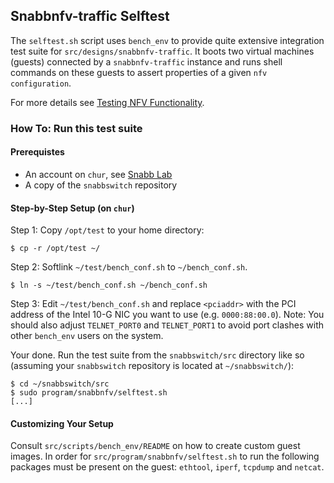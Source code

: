 ## Snabbnfv-traffic Selftest

The `selftest.sh` script uses `bench_env` to provide quite extensive
integration test suite for `src/designs/snabbnfv-traffic`. It boots two
virtual machines (guests) connected by a `snabbnfv-traffic` instance and
runs shell commands on these guests to assert properties of a given `nfv
configuration`.

For more details see [Testing NFV Functionality](https://github.com/eugeneia/snabbswitch/wiki/Testing-NFV-functionality).

### How To: Run this test suite

#### Prerequistes

* An account on `chur`, see [Snabb Lab](https://github.com/SnabbCo/snabbswitch/wiki/Snabb-Lab)
* A copy of the `snabbswitch` repository

#### Step-by-Step Setup (on `chur`)

Step 1: Copy `/opt/test` to your home directory:

```
$ cp -r /opt/test ~/
```

Step 2: Softlink `~/test/bench_conf.sh` to `~/bench_conf.sh`.

```
$ ln -s ~/test/bench_conf.sh ~/bench_conf.sh
```

Step 3: Edit `~/test/bench_conf.sh` and replace `<pciaddr>` with the PCI
address of the Intel 10-G NIC you want to use (e.g. `0000:88:00.0`). Note:
You should also adjust `TELNET_PORT0` and `TELNET_PORT1` to avoid port
clashes with other `bench_env` users on the system.

Your done. Run the test suite from the `snabbswitch/src` directory like
so (assuming your `snabbswitch` repository is located at
`~/snabbswitch/`):

```
$ cd ~/snabbswitch/src
$ sudo program/snabbnfv/selftest.sh
[...]
```

#### Customizing Your Setup

Consult `src/scripts/bench_env/README` on how to create custom guest
images. In order for `src/program/snabbnfv/selftest.sh` to run the
following packages must be present on the guest: `ethtool`, `iperf`,
`tcpdump` and `netcat`.
